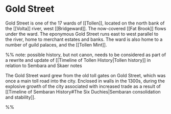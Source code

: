 
# Gold Street

Gold Street is one of the 17 wards of [[Tollen]], located on the north bank of the [[Volta]] river, west [[Bridgeward]]. The now-covered [[Fat Brook]] flows under the ward. The eponymous Gold Street runs east to west parallel to the river, home to merchant estates and banks. The ward is also home to a number of guild palaces, and the [[Tollen Mint]]. 

%% note: possible history, but not canon, needs to be considered as part of a rewrite and update of [[Timeline of Tollen History|Tollen history]] in relation to Sembara and Skaer notes

The Gold Street ward grew from the old toll gates on Gold Street, which was once a main toll road into the city. Enclosed in walls in the 1300s, during the explosive growth of the city associated with increased trade as a result of [[Timeline of Sembaran History#The Six Duchies|Sembaran consolidation and stability]].

%%
